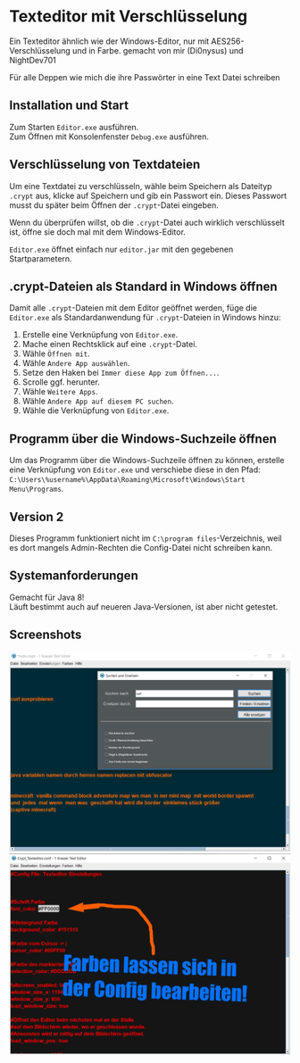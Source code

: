 # Texteditor mit Verschlüsselung

Ein Texteditor ähnlich wie der Windows-Editor, nur mit AES256-Verschlüsselung und in Farbe. gemacht von mir (Di0nysus) und NightDev701

Für alle Deppen wie mich die ihre Passwörter in eine Text Datei schreiben

## Installation und Start

Zum Starten `Editor.exe` ausführen.  
Zum Öffnen mit Konsolenfenster `Debug.exe` ausführen.

## Verschlüsselung von Textdateien

Um eine Textdatei zu verschlüsseln, wähle beim Speichern als Dateityp `.crypt` aus, klicke auf Speichern und gib ein Passwort ein. Dieses Passwort musst du später beim Öffnen der `.crypt`-Datei eingeben. 

Wenn du überprüfen willst, ob die `.crypt`-Datei auch wirklich verschlüsselt ist, öffne sie doch mal mit dem Windows-Editor.

`Editor.exe` öffnet einfach nur `editor.jar` mit den gegebenen Startparametern.

## .crypt-Dateien als Standard in Windows öffnen

Damit alle `.crypt`-Dateien mit dem Editor geöffnet werden, füge die `Editor.exe` als Standardanwendung für `.crypt`-Dateien in Windows hinzu:

1. Erstelle eine Verknüpfung von `Editor.exe`.
2. Mache einen Rechtsklick auf eine `.crypt`-Datei.
3. Wähle `Öffnen mit`.
4. Wähle `Andere App auswählen`.
5. Setze den Haken bei `Immer diese App zum Öffnen...`.
6. Scrolle ggf. herunter.
7. Wähle `Weitere Apps`.
8. Wähle `Andere App auf diesem PC suchen`.
9. Wähle die Verknüpfung von `Editor.exe`.

## Programm über die Windows-Suchzeile öffnen

Um das Programm über die Windows-Suchzeile öffnen zu können, erstelle eine Verknüpfung von `Editor.exe` und verschiebe diese in den Pfad:  
`C:\Users\%username%\AppData\Roaming\Microsoft\Windows\Start Menu\Programs`.

## Version 2

Dieses Programm funktioniert nicht im `C:\program files`-Verzeichnis, weil es dort mangels Admin-Rechten die Config-Datei nicht schreiben kann.

## Systemanforderungen

Gemacht für Java 8!  
Läuft bestimmt auch auf neueren Java-Versionen, ist aber nicht getestet.

## Screenshots
![Screenshot of the Program](pic-1.png)
![Screenshot of the Program](pic-2.png)
